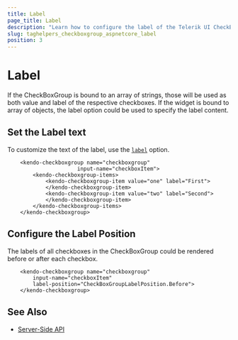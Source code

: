 ```yaml
---
title: Label
page_title: Label
description: "Learn how to configure the label of the Telerik UI CheckBoxGroup for {{ site.framework }}."
slug: taghelpers_checkboxgroup_aspnetcore_label
position: 3
---
```


# Label

If the CheckBoxGroup is bound to an array of strings, those will be used as both value and label of the respective checkboxes. If the widget is bound to array of objects, the label option could be used to specify the label content.

## Set the Label text

To customize the text of the label, use the [`label`](/api/javascript/ui/checkboxgroup/configuration/items.label) option.

```
    <kendo-checkboxgroup name="checkboxgroup"
                      input-name="checkboxItem">
        <kendo-checkboxgroup-items>
            <kendo-checkboxgroup-item value="one" label="First">
            </kendo-checkboxgroup-item>
            <kendo-checkboxgroup-item value="two" label="Second">
            </kendo-checkboxgroup-item>
        </kendo-checkboxgroup-items>
    </kendo-checkboxgroup>
```

## Configure the Label Position

The labels of all checkboxes in the CheckBoxGroup could be rendered before or after each checkbox.

```
    <kendo-checkboxgroup name="checkboxgroup"
        input-name="checkboxItem"
        label-position="CheckBoxGroupLabelPosition.Before">
    </kendo-checkboxgroup>
```

## See Also

* [Server-Side API](/api/checkboxgroup)
